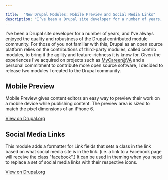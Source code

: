 ```yaml
---

title:  "New Drupal Modules: Mobile Preview and Social Media Links"
description: "I’ve been a Drupal site developer for a number of years, and I’ve always enjoyed the quality and robustness of the Drupal contributed module community. Given the experiences I’ve acquired on my Drupal projects and a personal commitment to contribute more open source software, I decided to release two modules I created to the Drupal community."
---
```


I've been a Drupal site developer for a number of years, and I've always enjoyed the quality and robustness of the Drupal contributed module community. For those of you not familiar with this, Drupal as an open source platform relies on the contributions of third-party modules, called contrib modules, to bring it the agility and feature-richness it is know for. Given the experiences I've acquired on projects such as [MyCareer@VA](https://mycareeratva.va.gov/) and a personal commitment to contribute more open source software, I decided to release two modules I created to the Drupal community.

## Mobile Preview

Mobile Preview gives content editors an easy way to preview their work on a mobile device while publishing content. The preview area is sized to match the pixel dimensions of an iPhone 6.

[View on Drupal.org](https://www.drupal.org/project/mobile_preview)

## Social Media Links

This module adds a formatter for Link fields that sets a class in the link based on what social media site is in the link. (i.e. a link to a Facebook page will receive the class "facebook".) It can be used in theming when you need to replace a set of social media links with their respective icons.

[View on Drupal.org](https://www.drupal.org/project/sml)

